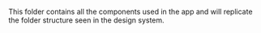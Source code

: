 This folder contains all the components used in the app and will replicate the folder structure seen in the design system.